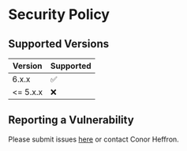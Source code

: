 # Security Policy

## Supported Versions

| Version  | Supported          |
|----------| ------------------ |
| 6.x.x   | :white_check_mark: |
| <= 5.x.x | :x:                |

## Reporting a Vulnerability

Please submit issues [here](https://github.com/conorheffron/ronoc-packages/issues) or contact Conor Heffron.
